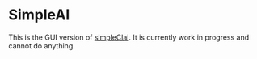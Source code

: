 # SimpleAI

This is the GUI version of [simpleClai](https://github.com/sertschgi/simpleClai). It is currently work in progress and cannot do anything.